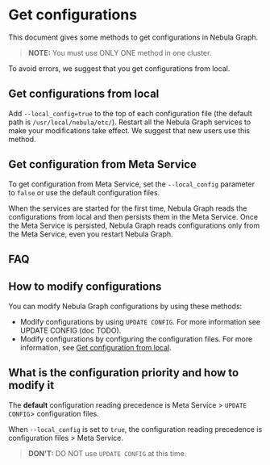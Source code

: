 # Get configurations

This document gives some methods to get configurations in Nebula Graph.

> **NOTE:** You must use ONLY ONE method in one cluster.

To avoid errors, we suggest that you get configurations from local.

## Get configurations from local

Add `--local_config=true` to the top of each configuration file (the default path is `/usr/local/nebula/etc/`). Restart all the Nebula Graph services to make your modifications take effect. We suggest that new users use this method.

## Get configuration from Meta Service

To get configuration from Meta Service, set the `--local_config` parameter to `false` or use the default configuration files.

When the services are started for the first time, Nebula Graph reads the configurations from local and then persists them in the Meta Service. Once the Meta Service is persisted, Nebula Graph reads configurations only from the Meta Service, even you restart Nebula Graph.

## FAQ

## How to modify configurations

You can modify Nebula Graph configurations by using these methods:

- Modify configurations by using `UPDATE CONFIG`. For more information see UPDATE CONFIG (doc TODO).
- Modify configurations by configuring the configuration files. For more information, see [Get configuration from local](#get_configuration_from_local).

## What is the configuration priority and how to modify it

The **default** configuration reading precedence is Meta Service > `UPDATE CONFIG`> configuration files.

When `--local_config` is set to `true`, the configuration reading precedence is configuration files > Meta Service.

> **DON'T:** DO NOT use `UPDATE CONFIG` at this time.
